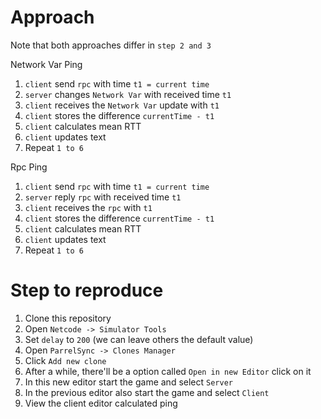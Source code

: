 # Approach
Note that both approaches differ in `step 2 and 3`

Network Var Ping
1. `client` send `rpc` with time `t1 = current time`
2. `server` changes `Network Var` with received time `t1`
3. `client` receives the `Network Var` update with `t1`
4. `client` stores the difference `currentTime - t1`
5. `client` calculates mean RTT
6. `client` updates text
7. Repeat `1 to 6`

Rpc Ping
1. `client` send `rpc` with time `t1 = current time`
2. `server` reply `rpc` with received time `t1`
3. `client` receives the `rpc` with `t1`
4. `client` stores the difference `currentTime - t1`
5. `client` calculates mean RTT
6. `client` updates text
7. Repeat `1 to 6`

# Step to reproduce

1. Clone this repository
2. Open `Netcode -> Simulator Tools`
3. Set `delay` to `200` (we can leave others the default value)
4. Open `ParrelSync -> Clones Manager`
5. Click `Add new clone`
6. After a while, there'll be a option called `Open in new Editor` click on it
7. In this new editor start the game and select `Server`
8. In the previous editor also start the game and select `Client`
9. View the client editor calculated ping
